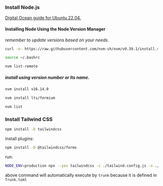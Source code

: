 ### **Install Node.js**

[Digital Ocean guide for Ubuntu 22.04.](https://www.digitalocean.com/community/tutorials/how-to-install-node-js-on-ubuntu-22-04)

#### Installing Node Using the Node Version Manager

_remember to update versions based on your needs._

```bash
curl -o- https://raw.githubusercontent.com/nvm-sh/nvm/v0.39.1/install.sh
```

```bash
source ~/.bashrc
```

```bash
nvm list-remote
```

##### install using version number or lts name.

```bash
nvm install v16.14.0
```

```bash
nvm install lts/fermium
```

```bash
nvm list
```

### **Install Tailwind CSS**

```bash
npm install -D tailwindcss
```

install plugins:

```bash
npm install -D @tailwindcss/forms 
```

run:

```bash
NODE_ENV=production npx --yes tailwindcss -c ./tailwind.config.js -o ./public/tailwind.css --minify
```

above command will automatically execute by ``trunk`` because it is
defined in ``Trunk.toml`` 
